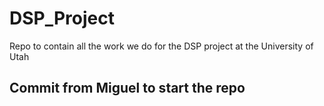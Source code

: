 # DSP_Project
Repo to contain all the work we do for the DSP project at the University of Utah 

## Commit from Miguel to start the repo
